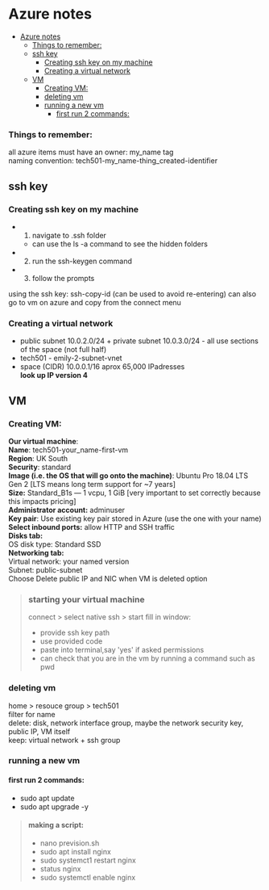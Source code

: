 # Azure notes 


- [Azure notes](#azure-notes)
    - [Things to remember:](#things-to-remember)
  - [ssh key](#ssh-key)
    - [Creating ssh key on my machine](#creating-ssh-key-on-my-machine)
    - [Creating a virtual network](#creating-a-virtual-network)
  - [VM](#vm)
    - [Creating VM:](#creating-vm)
    - [deleting vm](#deleting-vm)
    - [running a new vm](#running-a-new-vm)
      - [first run 2 commands:](#first-run-2-commands)


### Things to remember: 
all azure items must have an owner: my_name tag <br>
naming convention: tech501-my_name-thing_created-identifier

## ssh key 
### Creating ssh key on my machine
* 1. navigate to .ssh folder 
  * can use the ls -a command to see the hidden folders 
* 2. run the ssh-keygen command 
* 3. follow the prompts 

using the ssh key: 
ssh-copy-id (can be used to avoid re-entering)
can also go to vm on azure and copy from the connect menu 


### Creating a virtual network 

* public subnet 10.0.2.0/24 + private subnet 10.0.3.0/24 - all use sections of the space (not full half)
* tech501 - emily-2-subnet-vnet 
* space (CIDR) 10.0.0.1/16 aprox 65,000 IPadresses 
  <br>
**look up IP version 4** 

## VM 
### Creating VM: 

**Our virtual machine**: <br>
**Name**: tech501-your_name-first-vm <br>
**Region**: UK South <br>
**Security**: standard <br>
**Image (i.e. the OS that will go onto the machine)**: Ubuntu Pro 18.04 LTS Gen 2 [LTS means long term support for ~7 years] <br>
**Size:** Standard_B1s — 1 vcpu, 1 GiB [very important to set correctly because this impacts pricing] <br>
**Administrator account:** adminuser <br>
**Key pair**: Use existing key pair stored in Azure (use the one with your name) <br>
**Select inbound ports:** allow HTTP and SSH traffic <br>
**Disks tab:** <br>
  OS disk type: Standard SSD <br>
**Networking tab:**<br>
  Virtual network: your named version <br>
  Subnet: public-subnet <br>
  Choose Delete public IP and NIC when VM is deleted option <br>

> ### starting your virtual machine 
> connect > select native ssh > start 
> fill in window: 
> - provide ssh key path 
> - use provided code 
> - paste into terminal,say 'yes' if asked permissions 
> - can check that you are in the vm by running a command such as pwd 

### deleting vm 

home > resouce group > tech501 <br>
filter for name <br>
delete: disk, network interface group, maybe the network security key, public IP, VM itself <br>
keep: virtual network + ssh group <br>

### running a new vm 

#### first run 2 commands: 
- sudo apt update
- sudo apt upgrade -y 

 > #### making a script: 
> * nano prevision.sh 
> * sudo apt install nginx
> * sudo systemct1 restart nginx
> * status nginx
> * sudo systemctl enable nginx
